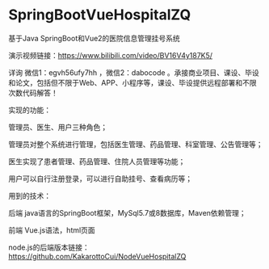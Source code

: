 # SpringBootVueHospitalZQ
基于Java SpringBoot和Vue2的医院信息管理挂号系统

演示视频链接：https://www.bilibili.com/video/BV16V4y187K5/

详询 微信1：egvh56ufy7hh ，微信2：dabocode 。承接商业项目、课设、毕设和论文，包括但不限于Web、APP、小程序等，课设、毕设提供远程部署和不限次数代码解答！

实现的功能：

管理员、医生、用户三种角色；

管理员对整个系统进行管理，包括医生管理、药品管理、科室管理、公告管理等；

医生实现了患者管理、药品管理、住院人员管理等功能；

用户可以自行注册登录，可以进行自助挂号、查看病历等；

用到的技术：

后端 java语言的SpringBoot框架，MySql5.7或8数据库，Maven依赖管理；

前端 Vue.js语法，html页面

node.js的后端版本链接：https://github.com/KakarottoCui/NodeVueHospitalZQ

